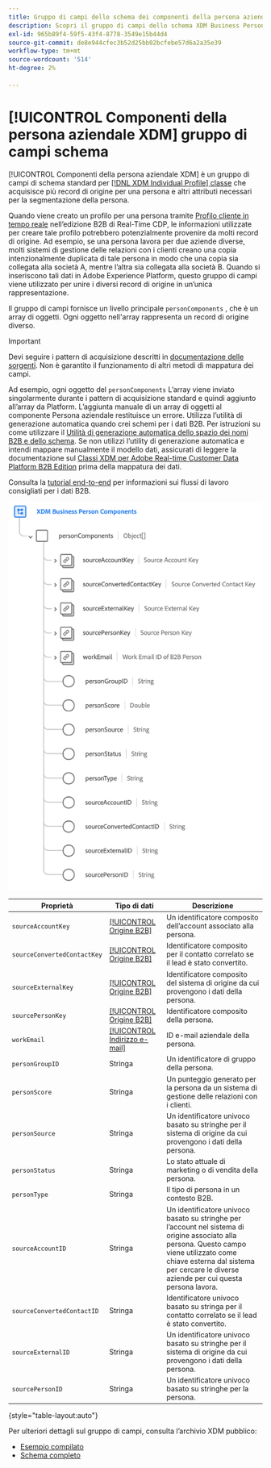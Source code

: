 ```yaml
---
title: Gruppo di campi dello schema dei componenti della persona aziendale XDM
description: Scopri il gruppo di campi dello schema XDM Business Person Components.
exl-id: 965b89f4-59f5-43f4-8778-3549e15b44d4
source-git-commit: de8e944cfec3b52d25bb02bcfebe57d6a2a35e39
workflow-type: tm+mt
source-wordcount: '514'
ht-degree: 2%

---
```


# [!UICONTROL Componenti della persona aziendale XDM] gruppo di campi schema

[!UICONTROL Componenti della persona aziendale XDM] è un gruppo di campi di schema standard per [[!DNL XDM Individual Profile] classe](../../classes/individual-profile.md) che acquisisce più record di origine per una persona e altri attributi necessari per la segmentazione della persona.

Quando viene creato un profilo per una persona tramite [Profilo cliente in tempo reale](../../../profile/home.md) nell’edizione B2B di Real-Time CDP, le informazioni utilizzate per creare tale profilo potrebbero potenzialmente provenire da molti record di origine. Ad esempio, se una persona lavora per due aziende diverse, molti sistemi di gestione delle relazioni con i clienti creano una copia intenzionalmente duplicata di tale persona in modo che una copia sia collegata alla società A, mentre l’altra sia collegata alla società B. Quando si inseriscono tali dati in Adobe Experience Platform, questo gruppo di campi viene utilizzato per unire i diversi record di origine in un’unica rappresentazione.

Il gruppo di campi fornisce un livello principale `personComponents` , che è un array di oggetti. Ogni oggetto nell&#39;array rappresenta un record di origine diverso.

>[!IMPORTANT]
>
>Devi seguire i pattern di acquisizione descritti in [documentazione delle sorgenti](../../../rtcdp/sources/b2b.md). Non è garantito il funzionamento di altri metodi di mappatura dei campi.
>
>Ad esempio, ogni oggetto del `personComponents` L’array viene inviato singolarmente durante i pattern di acquisizione standard e quindi aggiunto all’array da Platform. L’aggiunta manuale di un array di oggetti al componente Persona aziendale restituisce un errore.
>Utilizza l’utilità di generazione automatica quando crei schemi per i dati B2B. Per istruzioni su come utilizzare il [Utilità di generazione automatica dello spazio dei nomi B2B e dello schema](../../../sources/connectors/adobe-applications/marketo/marketo-namespaces.md). Se non utilizzi l’utility di generazione automatica e intendi mappare manualmente il modello dati, assicurati di leggere la documentazione sul [Classi XDM per Adobe Real-time Customer Data Platform B2B Edition](../../../rtcdp/schemas/b2b.md) prima della mappatura dei dati.
>
>Consulta la [tutorial end-to-end](../../../rtcdp/b2b-tutorial.md) per informazioni sui flussi di lavoro consigliati per i dati B2B.

![](../../images/field-groups/business-person-components.png)

| Proprietà | Tipo di dati | Descrizione |
| --- | --- | --- |
| `sourceAccountKey` | [[!UICONTROL Origine B2B]](../../data-types/b2b-source.md) | Un identificatore composito dell’account associato alla persona. |
| `sourceConvertedContactKey` | [[!UICONTROL Origine B2B]](../../data-types/b2b-source.md) | Identificatore composito per il contatto correlato se il lead è stato convertito. |
| `sourceExternalKey` | [[!UICONTROL Origine B2B]](../../data-types/b2b-source.md) | Identificatore composito del sistema di origine da cui provengono i dati della persona. |
| `sourcePersonKey` | [[!UICONTROL Origine B2B]](../../data-types/b2b-source.md) | Identificatore composito della persona. |
| `workEmail` | [[!UICONTROL Indirizzo e-mail]](../../data-types/b2b-source.md) | ID e-mail aziendale della persona. |
| `personGroupID` | Stringa | Un identificatore di gruppo della persona. |
| `personScore` | Stringa | Un punteggio generato per la persona da un sistema di gestione delle relazioni con i clienti. |
| `personSource` | Stringa | Un identificatore univoco basato su stringhe per il sistema di origine da cui provengono i dati della persona. |
| `personStatus` | Stringa | Lo stato attuale di marketing o di vendita della persona. |
| `personType` | Stringa | Il tipo di persona in un contesto B2B. |
| `sourceAccountID` | Stringa | Un identificatore univoco basato su stringhe per l’account nel sistema di origine associato alla persona. Questo campo viene utilizzato come chiave esterna dal sistema per cercare le diverse aziende per cui questa persona lavora. |
| `sourceConvertedContactID` | Stringa | Identificatore univoco basato su stringa per il contatto correlato se il lead è stato convertito. |
| `sourceExternalID` | Stringa | Un identificatore univoco basato su stringhe per il sistema di origine da cui provengono i dati della persona. |
| `sourcePersonID` | Stringa | Un identificatore univoco basato su stringhe per la persona. |

{style="table-layout:auto"}

Per ulteriori dettagli sul gruppo di campi, consulta l’archivio XDM pubblico:

* [Esempio compilato](https://github.com/adobe/xdm/blob/master/components/fieldgroups/profile/b2b-person-components.example.1.json)
* [Schema completo](https://github.com/adobe/xdm/blob/master/components/fieldgroups/profile/b2b-person-components.schema.json)
